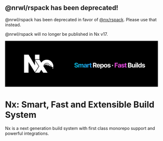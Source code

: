 ## @nrwl/rspack has been deprecated!

@nrwl/rspack has been deprecated in favor of [@nx/rspack](https://www.npmjs.com/package/@nx/rspack). Please use that instead.

@nrwl/rspack will no longer be published in Nx v17.

<p style="text-align: center;"><img src="https://raw.githubusercontent.com/nrwl/nx/master/images/nx.png" width="600" alt="Nx - Smart, Fast and Extensible Build System"></p>

# Nx: Smart, Fast and Extensible Build System

Nx is a next generation build system with first class monorepo support and powerful integrations.
